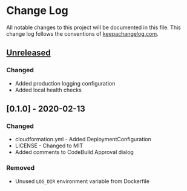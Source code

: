 # Change Log
All notable changes to this project will be documented in this file. This change log follows the conventions of [keepachangelog.com](http://keepachangelog.com/).

## [Unreleased]
### Changed
- Added production logging configuration
- Added local health checks

## [0.1.0] - 2020-02-13
### Changed
- cloudformation.yml - Added DeploymentConfiguration
- LICENSE - Changed to MIT
- Added comments to CodeBuild Approval dialog

### Removed
- Unused `LOG_DIR` environment variable from Dockerfile

[Unreleased]: https://github.com/your-name/crux-docker/compare/0.1.1...HEAD
[0.1.1]: https://github.com/your-name/crux-docker/compare/0.1.0...0.1.1
